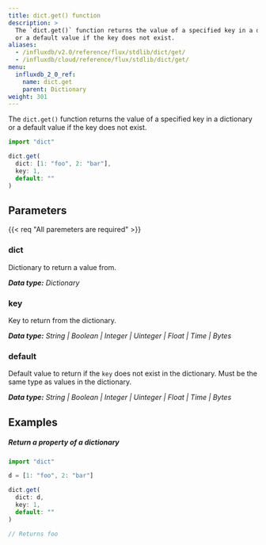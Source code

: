 ```yaml
---
title: dict.get() function
description: >
  The `dict.get()` function returns the value of a specified key in a dictionary
  or a default value if the key does not exist.
aliases:
  - /influxdb/v2.0/reference/flux/stdlib/dict/get/
  - /influxdb/cloud/reference/flux/stdlib/dict/get/
menu:
  influxdb_2_0_ref:
    name: dict.get
    parent: Dictionary
weight: 301
---
```


The `dict.get()` function returns the value of a specified key in a dictionary
or a default value if the key does not exist.

```js
import "dict"

dict.get(
  dict: [1: "foo", 2: "bar"],
  key: 1,
  default: ""
)
```

## Parameters

<p>
  {{< req "All paremeters are required" >}}
</p>

### dict
Dictionary to return a value from.

_**Data type:** Dictionary_

### key
Key to return from the dictionary.

_**Data type:** String | Boolean | Integer | Uinteger | Float | Time | Bytes_

### default
Default value to return if the `key` does not exist in the dictionary.
Must be the same type as values in the dictionary.

_**Data type:** String | Boolean | Integer | Uinteger | Float | Time | Bytes_

## Examples

##### Return a property of a dictionary
```js
import "dict"

d = [1: "foo", 2: "bar"]

dict.get(
  dict: d,
  key: 1,
  default: ""
)

// Returns foo
```
